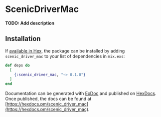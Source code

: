 # ScenicDriverMac

**TODO: Add description**

## Installation

If [available in Hex](https://hex.pm/docs/publish), the package can be installed
by adding `scenic_driver_mac` to your list of dependencies in `mix.exs`:

```elixir
def deps do
  [
    {:scenic_driver_mac, "~> 0.1.0"}
  ]
end
```

Documentation can be generated with [ExDoc](https://github.com/elixir-lang/ex_doc)
and published on [HexDocs](https://hexdocs.pm). Once published, the docs can
be found at [https://hexdocs.pm/scenic_driver_mac](https://hexdocs.pm/scenic_driver_mac).

